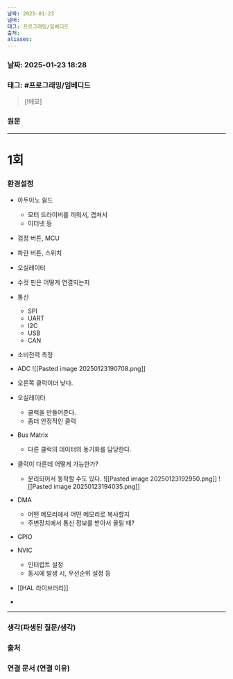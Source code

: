 ```yaml
---
날짜: 2025-01-23
넘버: 
태그: 프로그래밍/임베디드
출처: 
aliases:
---
```

### 날짜:  2025-01-23 18:28

### 태그: #프로그래밍/임베디드

>[!메모]
>

### 원문
---
# 1회
### 환경설정

- 아두이노 쉴드
	- 모터 드라이버를 끼워서, 겹쳐서
	- 이더넷 등
- 검정 버튼, MCU
- 파란 버튼, 스위치
- 오실레이터

- 수컷 핀은 어떻게 연결되는지
- 통신
	- SPI
	- UART
	- I2C
	- USB
	- CAN
- 소비전력 측정
- ADC
![[Pasted image 20250123190708.png]]
- 오른쪽 클럭이더 낮다.
- 오실레이터
	- 클럭을 만들어준다.
	- 좀더 안정적인 클럭
- Bus Matrix
	- 다른 클럭의 데이터의 동기화를 담당한다.
- 클럭이 다른데 어떻게 가능한가?
	- 분리되어서 동작할 수도 있다.
![[Pasted image 20250123192950.png]]
![[Pasted image 20250123194035.png]]
- DMA
	- 어떤 메모리에서 어떤 메모리로 복사할지
	- 주변장치에서 통신 정보를 받아서 올릴 때?
- GPIO
- NVIC
	- 인터럽트 설정
	- 동시에 발생 시, 우선순위 설정 등
- [[HAL 라이브러리]]
- 
---
### 생각(파생된 질문/생각)

### 출처

### 연결 문서 (연결 이유)
